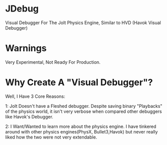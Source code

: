 # JDebug

Visual Debugger For The Jolt Physics Engine, Similar to HVD (Havok Visual Debugger)

# Warnings

Very Experimental, Not Ready For Production.

# Why Create A "Visual Debugger"?

Well, I Have 3 Core Reasons:

1: Jolt Doesn't have a Fleshed debugger. Despite saving binary "Playbacks" of the physics world, it isn't very verbose when compared other debuggers like Havok's Debugger.

2: I Want/Wanted to learn more about the physics engine.  I have tinkered around with
other physics engines(PhysX, Bullet3,Havok) but never really liked how the two were not very extendable.  



